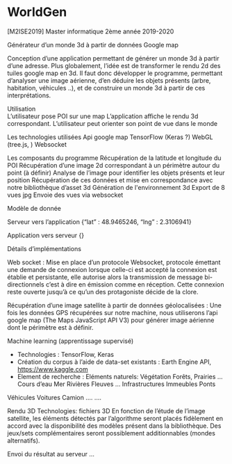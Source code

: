 # WorldGen
[M2ISE2019] Master informatique 2ème année 2019-2020

Générateur d’un monde 3d à partir de données Google map


Conception d’une application permettant de générer un monde 3d à partir d’une adresse. Plus globalement, l’idée est de transformer le rendu 2d des tuiles google map en 3d. Il faut donc développer le programme, permettant d’analyser une image aérienne, d’en déduire les objets présents (arbre, habitation, véhicules ..), et de construire un monde 3d à partir de ces interprétations. 


Utilisation<br>
L’utilisateur pose POI sur une map
L’application affiche le rendu 3d correspondant.
L’utilisateur peut orienter son point de vue dans le monde

Les technologies utilisées
Api google map
TensorFlow (Keras ?)
WebGL (tree.js, )
Websocket

Les composants du programme
Récupération de la latitude et longitude du POI
Récupération d’une image 2d correspondant à un périmètre autour du point (à définir)
Analyse de l’image pour identifier les objets présents et leur position
Récupération de ces données et mise en correspondance avec notre bibliothèque d’asset 3d
Génération de l'environnement  3d
Export de 8 vues jpg
Envoie des vues via websocket


Modèle de donnée

Serveur vers l’application
{“lat” : 48.9465246,  “lng” : 2.3106941}

Application vers serveur
{}




Détails d’implémentations

Web socket :
Mise en place d’un protocole Websocket, protocole émettant une demande de connexion lorsque celle-ci est accepté la connexion est établie et persistante, elle autorise alors la transmission de message bi-directionnels c’est à dire en émission comme en réception. Cette connexion reste ouverte jusqu’à ce qu’un des protagoniste décide de la clore.
 
 

Récupération d’une image satellite à partir de données géolocalisées : 
Une fois les données GPS récupérées sur notre machine, nous utiliserons l’api google map (The Maps JavaScript API V3) pour générer image aérienne dont le périmètre est à définir. 


Machine learning (apprentissage supervisé)
- Technologies : TensorFlow, Keras
- Création du corpus à l’aide de data-set existants :  Earth Engine API, https://www.kaggle.com
- Element de recherche :
Eléments naturels:
	Végétation
		Forêts,
		Prairies
		...
	Cours d’eau
		Mer
		Rivières
		Fleuves
		…
Infrastructures
Immeubles
	Ponts

Véhicules
Voitures
	Camion
	….
….
			
Rendu 3D
Technologies: fichiers 3D
En fonction de l’étude de l’image satellite, les éléments détectés par l’algorithme seront placés fidèlement en accord avec la disponibilité des modèles présent dans la bibliothèque. Des jeux/sets complémentaires seront possiblement additionnables (mondes alternatifs).  


Envoi du résultat au serveur
...
